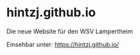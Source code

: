 # hintzj.github.io
Die neue Website für den WSV Lampertheim

Einsehbar unter: https://hintzj.github.io/

